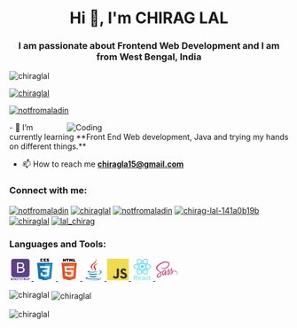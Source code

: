 
<h1 align="center">Hi 👋, I'm CHIRAG LAL</h1>
<h3 align="center">I am passionate about Frontend Web Development and I am from West Bengal, India</h3>

<p align="left"> <img src="https://komarev.com/ghpvc/?username=chiraglal&label=Profile%20views&color=0e75b6&style=flat" alt="chiraglal" /> </p>

<p align="left"> <a href="https://github.com/ryo-ma/github-profile-trophy"><img src="https://github-profile-trophy.vercel.app/?username=chiraglal" alt="chiraglal" /></a> </p>

<p align="left"> <a href="https://twitter.com/notfromaladin" target="blank"><img src="https://img.shields.io/twitter/follow/notfromaladin?logo=twitter&style=for-the-badge" alt="notfromaladin" /></a> </p>
<img align="right" alt="Coding" width="400" src="https://dribbble.com/shots/14247776-Coding">
- 🌱 I’m currently learning **Front End Web development, Java and trying my hands on different things.**

- 📫 How to reach me **chiragla15@gmail.com**

<h3 align="left">Connect with me:</h3>
<p align="left">
<a href="https://codepen.io/notfromaladin" target="blank"><img align="center" src="https://raw.githubusercontent.com/rahuldkjain/github-profile-readme-generator/neutral-icons/src/images/icons/Social/codepen.svg" alt="notfromaladin" height="30" width="40" /></a>
<a href="https://dev.to/chiraglal" target="blank"><img align="center" src="https://cdn.jsdelivr.net/npm/simple-icons@3.0.1/icons/dev-dot-to.svg" alt="chiraglal" height="30" width="40" /></a>
<a href="https://twitter.com/notfromaladin" target="blank"><img align="center" src="https://raw.githubusercontent.com/rahuldkjain/github-profile-readme-generator/neutral-icons/src/images/icons/Social/twitter.svg" alt="notfromaladin" height="30" width="40" /></a>
<a href="https://linkedin.com/in/chirag-lal-141a0b19b" target="blank"><img align="center" src="https://raw.githubusercontent.com/rahuldkjain/github-profile-readme-generator/neutral-icons/src/images/icons/Social/linked-in-alt.svg" alt="chirag-lal-141a0b19b" height="30" width="40" /></a>
<a href="https://codesandbox.com/chiraglal" target="blank"><img align="center" src="https://cdn.jsdelivr.net/npm/simple-icons@3.0.1/icons/codesandbox.svg" alt="chiraglal" height="30" width="40" /></a>
<a href="https://instagram.com/lal_chirag" target="blank"><img align="center" src="https://raw.githubusercontent.com/rahuldkjain/github-profile-readme-generator/neutral-icons/src/images/icons/Social/instagram.svg" alt="lal_chirag" height="30" width="40" /></a>
</p>

<h3 align="left">Languages and Tools:</h3>
<p align="left"> <a href="https://getbootstrap.com" target="_blank"> <img src="https://raw.githubusercontent.com/devicons/devicon/master/icons/bootstrap/bootstrap-plain-wordmark.svg" alt="bootstrap" width="40" height="40"/> </a> <a href="https://www.w3schools.com/css/" target="_blank"> <img src="https://raw.githubusercontent.com/devicons/devicon/master/icons/css3/css3-original-wordmark.svg" alt="css3" width="40" height="40"/> </a> <a href="https://www.w3.org/html/" target="_blank"> <img src="https://raw.githubusercontent.com/devicons/devicon/master/icons/html5/html5-original-wordmark.svg" alt="html5" width="40" height="40"/> </a> <a href="https://www.java.com" target="_blank"> <img src="https://raw.githubusercontent.com/devicons/devicon/master/icons/java/java-original.svg" alt="java" width="40" height="40"/> </a> <a href="https://developer.mozilla.org/en-US/docs/Web/JavaScript" target="_blank"> <img src="https://raw.githubusercontent.com/devicons/devicon/master/icons/javascript/javascript-original.svg" alt="javascript" width="40" height="40"/> </a> <a href="https://reactjs.org/" target="_blank"> <img src="https://raw.githubusercontent.com/devicons/devicon/master/icons/react/react-original-wordmark.svg" alt="react" width="40" height="40"/> </a> <a href="https://sass-lang.com" target="_blank"> <img src="https://raw.githubusercontent.com/devicons/devicon/master/icons/sass/sass-original.svg" alt="sass" width="40" height="40"/> </a> </p>

<p><img align="left" src="https://github-readme-stats.vercel.app/api/top-langs?username=chiraglal&show_icons=true&locale=en&layout=compact" alt="chiraglal" /></p>

<p>&nbsp;<img align="center" src="https://github-readme-stats.vercel.app/api?username=chiraglal&show_icons=true&locale=en" alt="chiraglal" /></p>

<p><img align="center" src="https://github-readme-streak-stats.herokuapp.com/?user=chiraglal&" alt="chiraglal" /></p>
